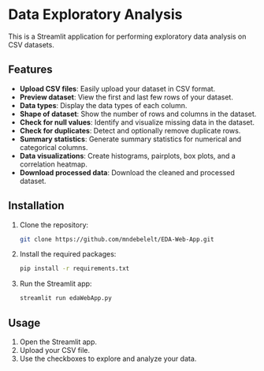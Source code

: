 # Data Exploratory Analysis

This is a Streamlit application for performing exploratory data analysis on CSV datasets. 

## Features

- **Upload CSV files**: Easily upload your dataset in CSV format.
- **Preview dataset**: View the first and last few rows of your dataset.
- **Data types**: Display the data types of each column.
- **Shape of dataset**: Show the number of rows and columns in the dataset.
- **Check for null values**: Identify and visualize missing data in the dataset.
- **Check for duplicates**: Detect and optionally remove duplicate rows.
- **Summary statistics**: Generate summary statistics for numerical and categorical columns.
- **Data visualizations**: Create histograms, pairplots, box plots, and a correlation heatmap.
- **Download processed data**: Download the cleaned and processed dataset.

## Installation

1. Clone the repository:

    ```bash
    git clone https://github.com/mndebelelt/EDA-Web-App.git
    ```

2. Install the required packages:

    ```bash
    pip install -r requirements.txt
    ```

3. Run the Streamlit app:

    ```bash
    streamlit run edaWebApp.py
    ```

## Usage

1. Open the Streamlit app.
2. Upload your CSV file.
3. Use the checkboxes to explore and analyze your data.

